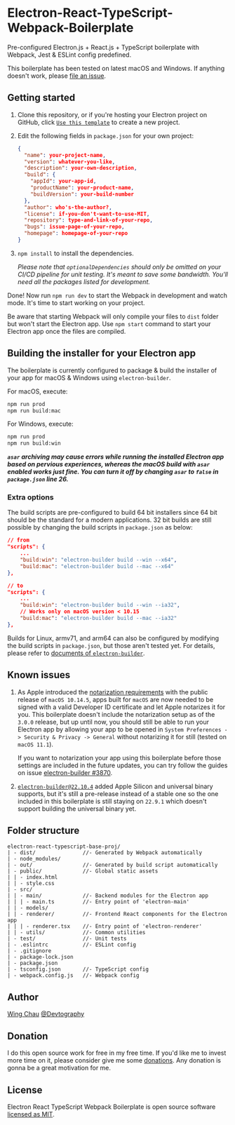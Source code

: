 # Electron-React-TypeScript-Webpack-Boilerplate
Pre-configured Electron.js + React.js + TypeScript boilerplate with 
Webpack, Jest & ESLint config predefined.

This boilerplate has been tested on latest macOS and Windows. If anything 
doesn't work, please [file an issue](https://github.com/Devtography/electron-react-typescript-webpack-boilerplate/issues/new).

## Getting started
1. Clone this repository, or if you're hosting your Electron project on GitHub,
click [`Use this template`] to create a new project.

2. Edit the following fields in `package.json` for your own project:

    ```json
    {
      "name": your-project-name,
      "version": whatever-you-like,
      "description": your-own-description,
      "build": {
        "appId": your-app-id,
        "productName": your-product-name,
        "buildVersion": your-build-number
      },
      "author": who's-the-author?,
      "license": if-you-don't-want-to-use-MIT,
      "repository": type-and-link-of-your-repo,
      "bugs": issue-page-of-your-repo,
      "homepage": homepage-of-your-repo
    }
    ```

3. `npm install` to install the dependencies.

   *Please note that `optionalDependencies` should only be omitted on your
   CI/CD pipeline for unit testing. It's meant to save some bandwidth. You'll
   need all the packages listed for development.*

Done! Now run `npm run dev` to start the Webpack in development and watch mode.
It's time to start working on your project.

Be aware that starting Webpack will only compile your files to `dist` folder
but won't start the Electron app. Use `npm start` command to start your
Electron app once the files are compiled.

## Building the installer for your Electron app
The boilerplate is currently configured to package & build the installer of 
your app for macOS & Windows using `electron-builder`. 

For macOS, execute:
```sh
npm run prod
npm run build:mac
```

For Windows, execute:
```sh
npm run prod
npm run build:win
```
_**`asar` archiving may cause errors while running the installed Electron app 
based on pervious experiences, whereas the macOS build with `asar` enabled 
works just fine. You can turn it off by changing `asar` to `false` in
`package.json` line 26.**_

### Extra options
The build scripts are pre-configured to build 64 bit installers since 64 bit 
should be the standard for a modern applications. 32 bit builds are still 
possible by changing the build scripts in `package.json` as below:
```json
// from
"scripts": {
    ...
    "build:win": "electron-builder build --win --x64",
    "build:mac": "electron-builder build --mac --x64"
},

// to
"scripts": {
    ...
    "build:win": "electron-builder build --win --ia32",
    // Works only on macOS version < 10.15
    "build:mac": "electron-builder build --mac --ia32"
},
```

Builds for Linux, armv71, and arm64 can also be configured by modifying the 
build scripts in `package.json`, but those aren't tested yet. For details, 
please refer to [documents of `electron-builder`](https://www.electron.build/cli).

## Known issues
1. As Apple introduced the [notarization requirements] with the public release
   of `macOS 10.14.5`, apps built for `macOS` are now needed to be signed with
   a valid Developer ID certificate and let Apple notarizes it for you. This
   boilerplate doesn't include the notarization setup as of the `3.0.0` release,
   but up until now, you should still be able to run your Electron app by
   allowing your app to be opened in `System Preferences -> Security & Privacy
   -> General` without notarizing it for still (tested on `macOS 11.1`).

   If you want to notarization your app using this boilerplate before those
   settings are included in the future updates, you can try follow the guides on
   issue [electron-builder #3870].

2. [`electron-builder@22.10.4`] added Apple Silicon and universal binary
   supports, but it's still a pre-release instead of a stable one so the one
   included in this boilerplate is still staying on `22.9.1` which doesn't
   support building the universal binary yet.

## Folder structure
```
electron-react-typescript-base-proj/
| - dist/               //- Generated by Webpack automatically
| - node_modules/
| - out/                //- Generated by build script automatically
| - public/             //- Global static assets
| | - index.html
| | - style.css
| - src/
| | - main/             //- Backend modules for the Electron app
| | | - main.ts         //- Entry point of 'electron-main'
| | - models/
| | - renderer/         //- Frontend React components for the Electron app
| | | - renderer.tsx    //- Entry point of 'electron-renderer'
| | - utils/            //- Common utilities
| - test/               //- Unit tests
| - .eslintrc           //- ESLint config
| - .gitignore
| - package-lock.json
| - package.json
| - tsconfig.json       //- TypeScript config
| - webpack.config.js   //- Webpack config
```

## Author
[Wing Chau](https://github.com/iamWing) [@Devtography](https://github.com/Devtography)

## Donation
I do this open source work for free in my free time. If you'd like me to invest
more time on it, please consider give me some [donations]. Any donation is
gonna be a great motivation for me.

## License
Electron React TypeScript Webpack Boilerplate is open source software 
[licensed as MIT](LICENSE).

[`Use this template`]: https://github.com/Devtography/electron-react-typescript-webpack-boilerplate/generate
[notarization requirements]: https://developer.apple.com/news/?id=04102019a
[electron-builder #3870]: https://github.com/electron-userland/electron-builder/issues/3870
[`electron-builder@22.10.4`]: https://github.com/electron-userland/electron-builder/releases/tag/v22.10.4
[donations]: https://github.com/sponsors/iamWing
